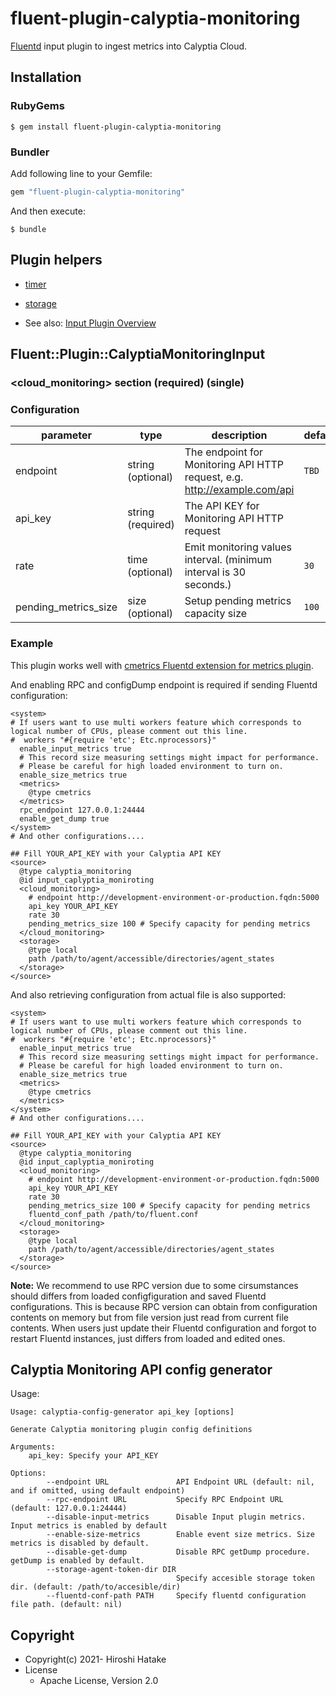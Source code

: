 # fluent-plugin-calyptia-monitoring

[Fluentd](https://fluentd.org/) input plugin to ingest metrics into Calyptia Cloud.

## Installation

### RubyGems

```
$ gem install fluent-plugin-calyptia-monitoring
```

### Bundler

Add following line to your Gemfile:

```ruby
gem "fluent-plugin-calyptia-monitoring"
```

And then execute:

```
$ bundle
```

## Plugin helpers

* [timer](https://docs.fluentd.org/v/1.0/plugin-helper-overview/api-plugin-helper-timer)
* [storage](https://docs.fluentd.org/v/1.0/plugin-helper-overview/api-plugin-helper-storage)

* See also: [Input Plugin Overview](https://docs.fluentd.org/v/1.0/input#overview)

## Fluent::Plugin::CalyptiaMonitoringInput


### \<cloud_monitoring\> section (required) (single)

### Configuration

|parameter|type|description|default|
|---|---|---|---|
|endpoint|string (optional)|The endpoint for Monitoring API HTTP request, e.g. http://example.com/api|`TBD`|
|api_key|string (required)|The API KEY for Monitoring API HTTP request||
|rate|time (optional)|Emit monitoring values interval. (minimum interval is 30 seconds.)|`30`|
|pending_metrics_size|size (optional)|Setup pending metrics capacity size|`100`|

### Example

This plugin works well with [cmetrics Fluentd extension for metrics plugin](https://github.com/calyptia/fluent-plugin-metrics-cmetrics).

And enabling RPC and configDump endpoint is required if sending Fluentd configuration:

```aconf
<system>
# If users want to use multi workers feature which corresponds to logical number of CPUs, please comment out this line.
#  workers "#{require 'etc'; Etc.nprocessors}"
  enable_input_metrics true
  # This record size measuring settings might impact for performance.
  # Please be careful for high loaded environment to turn on.
  enable_size_metrics true
  <metrics>
    @type cmetrics
  </metrics>
  rpc_endpoint 127.0.0.1:24444
  enable_get_dump true
</system>
# And other configurations....

## Fill YOUR_API_KEY with your Calyptia API KEY
<source>
  @type calyptia_monitoring
  @id input_caplyptia_moniroting
  <cloud_monitoring>
    # endpoint http://development-environment-or-production.fqdn:5000
    api_key YOUR_API_KEY
    rate 30
    pending_metrics_size 100 # Specify capacity for pending metrics
  </cloud_monitoring>
  <storage>
    @type local
    path /path/to/agent/accessible/directories/agent_states
  </storage>
</source>
```

And also retrieving configuration from actual file is also supported:

```aconf
<system>
# If users want to use multi workers feature which corresponds to logical number of CPUs, please comment out this line.
#  workers "#{require 'etc'; Etc.nprocessors}"
  enable_input_metrics true
  # This record size measuring settings might impact for performance.
  # Please be careful for high loaded environment to turn on.
  enable_size_metrics true
  <metrics>
    @type cmetrics
  </metrics>
</system>
# And other configurations....

## Fill YOUR_API_KEY with your Calyptia API KEY
<source>
  @type calyptia_monitoring
  @id input_caplyptia_moniroting
  <cloud_monitoring>
    # endpoint http://development-environment-or-production.fqdn:5000
    api_key YOUR_API_KEY
    rate 30
    pending_metrics_size 100 # Specify capacity for pending metrics
    fluentd_conf_path /path/to/fluent.conf
  </cloud_monitoring>
  <storage>
    @type local
    path /path/to/agent/accessible/directories/agent_states
  </storage>
</source>
```

**Note:** We recommend to use RPC version due to some cirsumstances should differs from loaded configfiguration and saved Fluentd configurations.
This is because RPC version can obtain from configuration contents on memory but from file version just read from current file contents.
When users just update their Fluentd configuration and forgot to restart Fluentd instances, just differs from loaded and edited ones.

## Calyptia Monitoring API config generator

Usage:

```
Usage: calyptia-config-generator api_key [options]

Generate Calyptia monitoring plugin config definitions

Arguments:
	api_key: Specify your API_KEY

Options:
        --endpoint URL               API Endpoint URL (default: nil, and if omitted, using default endpoint)
        --rpc-endpoint URL           Specify RPC Endpoint URL (default: 127.0.0.1:24444)
        --disable-input-metrics      Disable Input plugin metrics. Input metrics is enabled by default
        --enable-size-metrics        Enable event size metrics. Size metrics is disabled by default.
        --disable-get-dump           Disable RPC getDump procedure. getDump is enabled by default.
        --storage-agent-token-dir DIR
                                     Specify accesible storage token dir. (default: /path/to/accesible/dir)
        --fluentd-conf-path PATH     Specify fluentd configuration file path. (default: nil)
```

## Copyright

* Copyright(c) 2021- Hiroshi Hatake
* License
  * Apache License, Version 2.0
